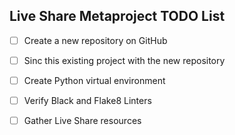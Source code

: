 ## Live Share Metaproject TODO List
- [ ] Create a new repository on GitHub
- [ ] Sinc this existing project with the new repository
- [ ] Create Python virtual environment
- [ ] Verify Black and Flake8 Linters 
- [ ] Gather Live Share resources

